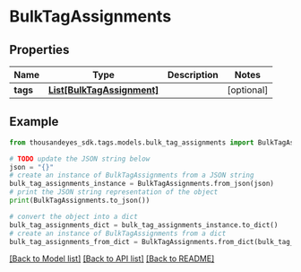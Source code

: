 # BulkTagAssignments


## Properties

Name | Type | Description | Notes
------------ | ------------- | ------------- | -------------
**tags** | [**List[BulkTagAssignment]**](BulkTagAssignment.md) |  | [optional] 

## Example

```python
from thousandeyes_sdk.tags.models.bulk_tag_assignments import BulkTagAssignments

# TODO update the JSON string below
json = "{}"
# create an instance of BulkTagAssignments from a JSON string
bulk_tag_assignments_instance = BulkTagAssignments.from_json(json)
# print the JSON string representation of the object
print(BulkTagAssignments.to_json())

# convert the object into a dict
bulk_tag_assignments_dict = bulk_tag_assignments_instance.to_dict()
# create an instance of BulkTagAssignments from a dict
bulk_tag_assignments_from_dict = BulkTagAssignments.from_dict(bulk_tag_assignments_dict)
```
[[Back to Model list]](../README.md#documentation-for-models) [[Back to API list]](../README.md#documentation-for-api-endpoints) [[Back to README]](../README.md)


